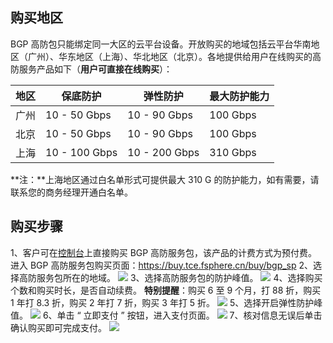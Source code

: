 ## 购买地区
BGP 高防包只能绑定同一大区的云平台设备。开放购买的地域包括云平台华南地区（广州）、华东地区（上海）、华北地区（北京）。各地提供给用户在线购买的高防服务产品如下（**用户可直接在线购买**）：

| 地区 | 保底防护 | 弹性防护 |最大防护能力 |
|---------|---------|---------|---------|
| 广州 | 10 - 50 Gbps | 10 - 90 Gbps |100 Gbps |
| 北京 | 10 - 50 Gbps | 10 - 90 Gbps |100 Gbps |
| 上海 | 10 - 100 Gbps | 10 - 200 Gbps |310 Gbps |
**注：**上海地区通过白名单形式可提供最大  310 G 的防护能力，如有需要，请联系您的商务经理开通白名单。
## 购买步骤
1、客户可在[控制台](https://buy.tce.fsphere.cn/buy/bgp_sp)上直接购买 BGP 高防服务包，该产品的计费方式为预付费。进入  BGP  高防服务包购买页面：https://buy.tce.fsphere.cn/buy/bgp_sp 
2、选择高防服务包所在的地域。
![](http://imgcache.tce.fsphere.cn/image/main.qcloudimg.com/raw/52e7d6c60fa896d0813bfc84fdfd61de.png)
3、选择高防服务包的防护峰值。
![](http://imgcache.tce.fsphere.cn/image/main.qcloudimg.com/raw/47ebdbc1c83efdbf0742034edbed2426.png)
4、选择购买个数和购买时长，是否自动续费。
**特别提醒**：购买 6 至 9 个月，打  88  折，购买 1 年打  8.3  折，购买  2  年打  7  折，购买  3  年打  5  折。
![](http://imgcache.tce.fsphere.cn/image/main.qcloudimg.com/raw/e1db51a3a58eb309fba1e35536125735.png)
5、选择开启弹性防护峰值。
![](http://imgcache.tce.fsphere.cn/image/main.qcloudimg.com/raw/a065429b53e668a0fd713e49d2ef6f5c.png)
6、单击 “ 立即支付 ” 按钮，进入支付页面。
![](http://imgcache.tce.fsphere.cn/image/main.qcloudimg.com/raw/1b3405ce55624341a28426c27e019c11.png)
7、核对信息无误后单击确认购买即可完成支付。
![](http://imgcache.tce.fsphere.cn/image/main.qcloudimg.com/raw/b3bd342a261d34ea0b2e4c8f2d2a2ed9.png)

